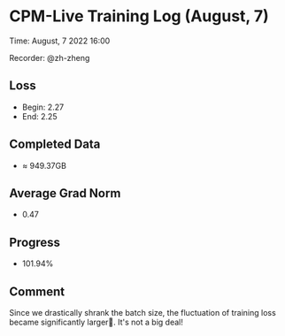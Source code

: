 
# CPM-Live Training Log (August, 7)

Time: August, 7 2022 16:00

Recorder: @zh-zheng

## Loss
- Begin: 2.27
- End: 2.25
	
## Completed Data
- $\approx$ 949.37GB

## Average Grad Norm
- 0.47

## Progress
- 101.94%

## Comment

Since we drastically shrank the batch size, the fluctuation of training loss became significantly larger🧐. It's not a big deal!
